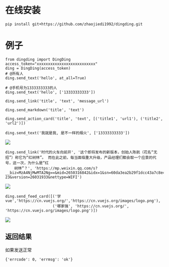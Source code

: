 # 在线安装

`pip install git+https://github.com/zhaojiedi1992/dingding.git`

# 例子
```
from dingding import DingDing
access_token="xxxxxxxxxxxxxxxxxxxxxxxxxx"
ding = DingDing(access_token)
# @所有人
ding.send_text('hello', at_all=True)

# @手机号为1333333333的人
ding.send_text('hello', ['13333333333'])

ding.send_link('title', 'text', 'message_url')

ding.send_markdown('title', 'text')

ding.send_action_card('title', 'text', [('title1', 'url1'), ('title2', 'url2')])

```

```
ding.send_text('我就是我, 是不一样的烟火', ['13333333333'])
```

![](https://img.alicdn.com/tfs/TB1jFpqaRxRMKJjy0FdXXaifFXa-497-133.png)

```
ding.send_link('时代的火车向前开', '这个即将发布的新版本，创始人陈航（花名“无招”）称它为“红树林”。 而在此之前，每当面临重大升级，产品经理们都会取一个应景的代号，这一次，为什么是“红
    树林”？', 'https://mp.weixin.qq.com/s?__biz=MzA4NjMwMTA2Ng==&mid=2650316842&idx=1&sn=60da3ea2b29f1dcc43a7c8e4a7c97a16&scene=2&srcid=09189AnRJEdIiWVaKltFzNTw&from=timeline&isappinstalled=0&key=&ascene=2&uin=&devicetype=android-23&version=26031933&nettype=WIFI')
```

![](https://img.alicdn.com/tfs/TB1VfZtaUgQMeJjy0FeXXXOEVXa-498-193.png)

```
ding.send_feed_card([('学vue','https://cn.vuejs.org/','https://cn.vuejs.org/images/logo.png'),
                     ('哪家强', 'https://cn.vuejs.org/', 'https://cn.vuejs.org/images/logo.png')])
```
![](http://ozrgxic3l.bkt.clouddn.com/TIM%E5%9B%BE%E7%89%8720171121171532.jpg)


## 返回结果

如果发送正常
```
{'errcode': 0, 'errmsg': 'ok'}
```
